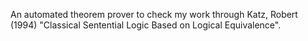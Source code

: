 An automated theorem prover to check my work through Katz, Robert (1994) "Classical Sentential Logic Based on Logical Equivalence".
